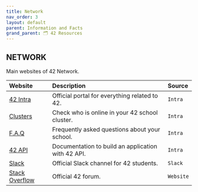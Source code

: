```yaml
---
title: Network
nav_order: 3
layout: default
parent: Information and Facts
grand_parent: 🗂️ 42 Resources
---
```


## **NETWORK**

Main websites of 42 Network.

| Website | Description | Source |
| :------ | :---------- | :----- |
| [42 Intra](https://intra.42.fr) | Official portal for everything related to 42. | `Intra` |
| [Clusters](https://meta.intra.42.fr/clusters) | Check who is online in your 42 school cluster. | `Intra` |
| [F.A.Q](https://meta.intra.42.fr/articles) | Frequently asked questions about your school. | `Intra` |
| [42 API](https://api.intra.42.fr/apidoc) | Documentation to build an application with 42 API. | `Intra` |
| [Slack](https://app.slack.com/client/T039P7U66/C04971HPWQ1) | Official Slack channel for 42 students. | `Slack` |
| [Stack Overflow](https://stackoverflowteams.com/c/42network) | Official 42 forum. | `Website` |